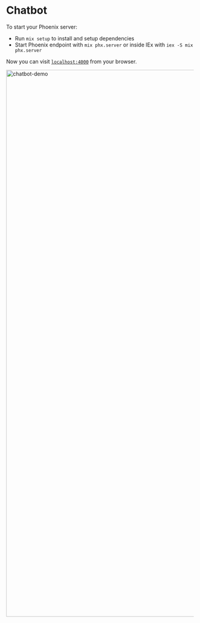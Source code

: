 # Chatbot

To start your Phoenix server:

  * Run `mix setup` to install and setup dependencies
  * Start Phoenix endpoint with `mix phx.server` or inside IEx with `iex -S mix phx.server`

Now you can visit [`localhost:4000`](http://localhost:4000) from your browser.

<img width="1469" alt="chatbot-demo" src="https://github.com/bottomright/chatbot-demo/assets/149066826/ecf0b3bb-e94d-4cbd-a98c-3c12abad4cab">
